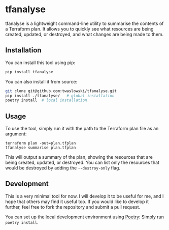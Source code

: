 # tfanalyse

tfanalyse is a lightweight command-line utility to summarise the contents of a Terraform plan.
It allows you to quickly see what resources are being created, updated, or destroyed, and what changes are being made to them.

## Installation

You can install this tool using pip:

```bash
pip install tfanalyse
```

You can also install it from source:

```bash
git clone git@github.com:twaslowski/tfanalyse.git
pip install ./tfanalyse/   # global installation
poetry install  # local installation
```

## Usage

To use the tool, simply run it with the path to the Terraform plan file as an argument:

```
terraform plan -out=plan.tfplan
tfanalyse summarise plan.tfplan
```

This will output a summary of the plan, showing the resources that are being created, updated, or destroyed.
You can list only the resources that would be destroyed by adding the `--destroy-only` flag.

## Development

This is a very minimal tool for now. I will develop it to be useful for me, and I hope that others may find it useful
too. If you would like to develop it further, feel free to fork the repository and submit a pull request.

You can set up the local development environment using [Poetry](https://python-poetry.org/): Simply run `poetry install`.
